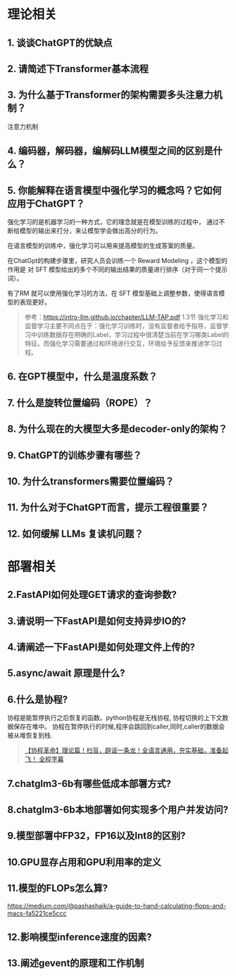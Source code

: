 # 理论相关

## 1. 谈谈ChatGPT的优缺点

## 2. 请简述下Transformer基本流程

## 3. 为什么基于Transformer的架构需要多头注意力机制？

注意力机制

## 4. 编码器，解码器，编解码LLM模型之间的区别是什么？

## 5. 你能解释在语言模型中强化学习的概念吗？它如何应用于ChatGPT？

强化学习的是机器学习的一种方式，它的理念就是在模型训练的过程中，
通过不断给模型的输出来打分，来让模型学会做出高分的行为。

在语言模型的训练中，强化学习可以用来提高模型的生成答案的质量。

在ChatGpt的构建步骤里，研究人员会训练一个 Reward Modeling ，这个模型的作用是
对 SFT 模型给出的多个不同的输出结果的质量进行排序（对于同一个提示词）。

有了RM 就可以使用强化学习的方法，在 SFT 模型基础上调整参数，使得语言模型的表现更好。

> 参考：https://intro-llm.github.io/chapter/LLM-TAP.pdf 1.3节
> 强化学习和监督学习主要不同点在于：强化学习训练时，没有监督者给予指导，监督学习中训练数据存在明确的Label，学习过程中很清楚当前在学习哪类Label的特征。而强化学习需要通过和环境进行交互，环境给予反馈来推进学习过程。

## 6. 在GPT模型中，什么是温度系数？

## 7. 什么是旋转位置编码（ROPE）？

## 8. 为什么现在的大模型大多是decoder-only的架构？

## 9. ChatGPT的训练步骤有哪些？

## 10. 为什么transformers需要位置编码？

## 11. 为什么对于ChatGPT而言，提示工程很重要？

## 12. 如何缓解 LLMs 复读机问题？

# 部署相关

## 2.FastAPI如何处理GET请求的查询参数?

## 3.请说明一下FastAPI是如何支持异步IO的?

## 4.请阐述一下FastAPI是如何处理文件上传的?

## 5.async/await 原理是什么?

## 6.什么是协程?

协程是能暂停执行之后恢复的函数。python协程是无栈协程, 协程切换的上下文数据保存在堆中。
协程在暂停执行的时候,程序会跳回到caller,同时,caller的数据会被从堆恢复到栈.

> [【协程革命】理论篇！扫盲，辟谣一条龙！全语言通用，夯实基础，准备起飞！ 全程字幕](https://bilibili.com/video/BV1K14y1v7cw/?spm_id_from=333.999.0.0&vd_source=27d3b33a76014ebb5a906ad40fa382de)

## 7.chatglm3-6b有哪些低成本部署方式?

## 8.chatglm3-6b本地部署如何实现多个用户并发访问?

## 9.模型部署中FP32，FP16以及Int8的区别?

## 10.GPU显存占用和GPU利用率的定义

## 11.模型的FLOPs怎么算?

https://medium.com/@pashashaik/a-guide-to-hand-calculating-flops-and-macs-fa5221ce5ccc

## 12.影响模型inference速度的因素?

## 13.阐述gevent的原理和工作机制
